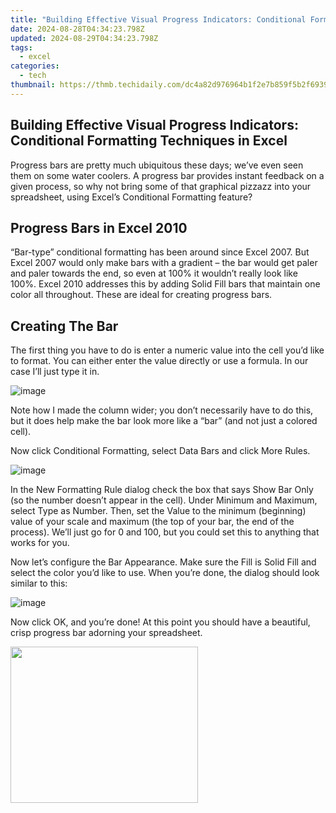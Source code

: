 ```yaml
---
title: "Building Effective Visual Progress Indicators: Conditional Formatting Techniques in Excel"
date: 2024-08-28T04:34:23.798Z
updated: 2024-08-29T04:34:23.798Z
tags:
  - excel
categories:
  - tech
thumbnail: https://thmb.techidaily.com/dc4a82d976964b1f2e7b859f5b2f6939dbc4ceccf4ea97b9d7a6a6bfaea9749c.jpg
---
```


## Building Effective Visual Progress Indicators: Conditional Formatting Techniques in Excel

Progress bars are pretty much ubiquitous these days; we’ve even seen them on some water coolers. A progress bar provides instant feedback on a given process, so why not bring some of that graphical pizzazz into your spreadsheet, using Excel’s Conditional Formatting feature?

##  Progress Bars in Excel 2010

 “Bar-type” conditional formatting has been around since Excel 2007\. But Excel 2007 would only make bars with a gradient – the bar would get paler and paler towards the end, so even at 100% it wouldn’t really look like 100%. Excel 2010 addresses this by adding Solid Fill bars that maintain one color all throughout. These are ideal for creating progress bars.

##  Creating The Bar

 The first thing you have to do is enter a numeric value into the cell you’d like to format. You can either enter the value directly or use a formula. In our case I’ll just type it in.

![image](https://static1.howtogeekimages.com/wordpress/wp-content/uploads/2011/03/image58.png) 

 Note how I made the column wider; you don’t necessarily have to do this, but it does help make the bar look more like a “bar” (and not just a colored cell).

 Now click Conditional Formatting, select Data Bars and click More Rules.

![image](https://static1.howtogeekimages.com/wordpress/wp-content/uploads/2011/03/image59.png) 

 In the New Formatting Rule dialog check the box that says Show Bar Only (so the number doesn’t appear in the cell). Under Minimum and Maximum, select Type as Number. Then, set the Value to the minimum (beginning) value of your scale and maximum (the top of your bar, the end of the process). We’ll just go for 0 and 100, but you could set this to anything that works for you.

 Now let’s configure the Bar Appearance. Make sure the Fill is Solid Fill and select the color you’d like to use. When you’re done, the dialog should look similar to this:

![image](https://static1.howtogeekimages.com/wordpress/wp-content/uploads/2011/03/image60.png) 

 Now click OK, and you’re done! At this point you should have a beautiful, crisp progress bar adorning your spreadsheet.

<ins class="adsbygoogle"
     style="display:block"
     data-ad-format="autorelaxed"
     data-ad-client="ca-pub-7571918770474297"
     data-ad-slot="1223367746"></ins>



<ins class="adsbygoogle"
     style="display:block"
     data-ad-client="ca-pub-7571918770474297"
     data-ad-slot="8358498916"
     data-ad-format="auto"
     data-full-width-responsive="true"></ins>



<!-- affiliate ads begin -->
<a href="https://boody-eco-wear.pxf.io/c/5597632/1567905/13846" target="_top" id="1567905"><img src="//a.impactradius-go.com/display-ad/13846-1567905" border="0" alt="" width="300" height="250"/></a><img height="0" width="0" src="https://imp.pxf.io/i/5597632/1567905/13846" style="position:absolute;visibility:hidden;" border="0" />
<!-- affiliate ads end -->